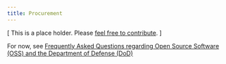 ```yaml
---
title: Procurement
---
```


[ This is a place holder. Please [feel free to contribute](how-to-contribute/). ]

For now, see [Frequently Asked Questions regarding Open Source Software (OSS) and the Department of Defense (DoD)](http://dodcio.defense.gov/OpenSourceSoftwareFAQ.aspx)
